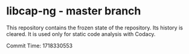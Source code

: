# libcap-ng - master branch

This repository contains the frozen state of the repository.
Its history is cleared. It is used only for static code
analysis with Codacy.

Commit Time: 1718330553